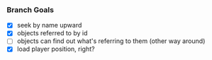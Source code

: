 ### Branch Goals
- [x] seek by name upward
- [x] objects referred to by id
- [ ] objects can find out what's referring to them (other way around)
- [x] load player position, right?
